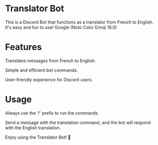 # **Translator Bot**

This is a Discord Bot that functions as a translator from French to English. It's easy and fun to use! Google (Noto Color Emoji 16.0)


# **Features**

Translates messages from French to English.

Simple and efficient bot commands.

User-friendly experience for Discord users.


# **Usage**

Always use the '!' prefix to run the commands.

Send a message with the translation command, and the bot will respond with the English translation.

Enjoy using the Translator Bot! 🚀

